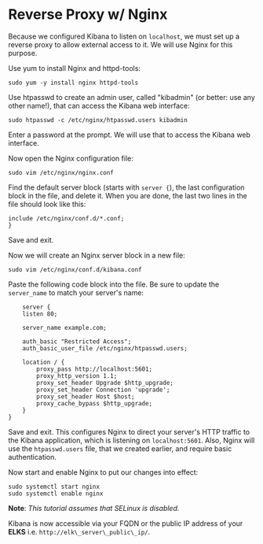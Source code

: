 # Reverse Proxy w/ Nginx

Because we configured Kibana to listen on `localhost`, we must set up a reverse proxy to allow external access to it. We will use Nginx for this purpose.

Use yum to install Nginx and httpd-tools:

    sudo yum -y install nginx httpd-tools

Use htpasswd to create an admin user, called "kibadmin" (or better: use any other name!), that can access the Kibana web interface:

    sudo htpasswd -c /etc/nginx/htpasswd.users kibadmin

Enter a password at the prompt. We will use that to access the Kibana web interface.

Now open the Nginx configuration file:

    sudo vim /etc/nginx/nginx.conf

Find the default server block (starts with `server {`), the last configuration block in the file, and delete it. When you are done, the last two lines in the file should look like this:

    include /etc/nginx/conf.d/*.conf;
    }

Save and exit.

Now we will create an Nginx server block in a new file:

    sudo vim /etc/nginx/conf.d/kibana.conf

Paste the following code block into the file. Be sure to update the `server_name` to match your server's name:

        server {
        listen 80;

        server_name example.com;

        auth_basic "Restricted Access";
        auth_basic_user_file /etc/nginx/htpasswd.users;

        location / {
            proxy_pass http://localhost:5601;
            proxy_http_version 1.1;
            proxy_set_header Upgrade $http_upgrade;
            proxy_set_header Connection 'upgrade';
            proxy_set_header Host $host;
            proxy_cache_bypass $http_upgrade;        
        }
    }

Save and exit. This configures Nginx to direct your server's HTTP traffic to the Kibana application, which is listening on `localhost:5601`. Also, Nginx will use the `htpasswd.users` file, that we created earlier, and require basic authentication.

Now start and enable Nginx to put our changes into effect:

    sudo systemctl start nginx
    sudo systemctl enable nginx

**Note**: *This tutorial assumes that SELinux is disabled.*

Kibana is now accessible via your FQDN or the public IP address of your **ELKS** i.e. `http://elk\_server\_public\_ip/`.
